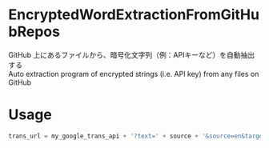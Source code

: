 # EncryptedWordExtractionFromGitHubRepos

GitHub 上にあるファイルから、暗号化文字列（例：APIキーなど）を自動抽出する<br>
Auto extraction program of encrypted strings (i.e. API key) from any files on GitHub

# Usage



  ```python
  trans_url = my_google_trans_api + '?text=' + source + '&source=en&target=ja'
  ```

